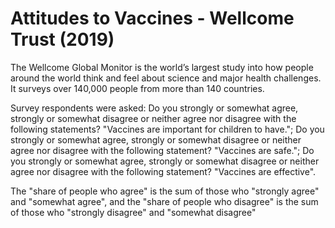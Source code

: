 # Attitudes to Vaccines - Wellcome Trust (2019)

The Wellcome Global Monitor is the world’s largest study into how people around the world think and feel about science and major health challenges. It surveys over 140,000 people from more than 140 countries. 

Survey respondents were asked: Do you strongly or somewhat agree, strongly or somewhat disagree or neither agree nor disagree with the following statements? "Vaccines are important for children to have."; Do you strongly or somewhat agree, strongly or somewhat disagree or neither agree nor disagree with the following statement? "Vaccines are safe."; Do you strongly or somewhat agree, strongly or somewhat disagree or neither agree nor disagree with the following statement? "Vaccines are effective".

The "share of people who agree" is the sum of those who "strongly agree" and "somewhat agree", and the "share of people who disagree" is the sum of those who "strongly disagree" and "somewhat disagree"